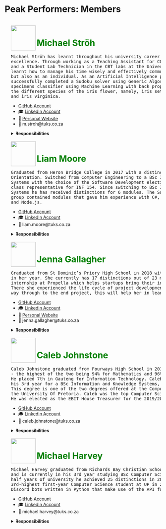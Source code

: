 # Peak Performers: Members

<div style="margin-left: 4%">

<br>
<img align="left" width="80" src="https://user-images.githubusercontent.com/39992590/136713416-05aa6fc3-717f-4b63-be63-18f50543022f.jpg">
<h1 style="color:green; font-size: 200%;" > Michael Ströh </h1>
<pre>
Michael Ströh has learnt throughout his university career that perseverance leads to
excellence. Through working as a Teaching Assistant for COS 212 (Data Structures)
and a Student Lab Technician in the CBT labs at the University Of Pretoria he has
learnt how to manage his time wisely and effectively communicate not only as a team
but also as an individual. As an Artificial Intelligence project Michael Ströh 
successfully completed a Sudoku solver using Generic Algorithms and a flower 
specimens classifier using Machine Learning with back propagation to identify 
the different species of the iris flower, namely, iris setosa, iris versicolour 
and iris virginica.
</pre>
<ul>
  <li><a href="https://github.com/Michael-Stroh"> GitHub Account </a></li>
  <li>🎓 <a href="https://www.linkedin.com/in/stroh-michael"> LinkedIn Account </a></li>
  <li>👋 <a href="https://michael-stroh.github.io/myCV/"> Personal Website </a></li>
  <li>📧 m.stroh@tuks.co.za</li>
</ul>
   <details>
       <summary><b> Responsibilities </b></summary>
       <pre>
 - GitHub Readme creation and maintenance.
 - Documentation: 
    - Coding Standards
    - Software Requirements Specification
    - Architecture Requirements and Design Specifications
    - Testing Policy
 - Backend:
    - GeoCode Subsystem
    - System Optimization
    - Events Subsystem
- Testing and researched frameworks:
    - Unit Testing
    - Integration Testing
    - Jmeter
    - Sonar    
    - Mockito        
</pre>
   </details>

<br>
<img align="left" width="80" src="https://user-images.githubusercontent.com/39992590/136713414-dda2cefb-7b9a-4d9f-aabc-19394d69e5cb.jpg">
<h1 style="color:green; font-size: 200%;" > Liam Moore </h1>
  <pre>
Graduated from Heron Bridge College in 2017 with a distinction for both IT and Life
Orientation. Switched from Computer Engineering to a BSc Information and Knowledge
Systems with the choice of the Software Development elective group in 2019. He was the
class representative for INF 154. Since switching to BSc Information and Knowledge
Systems he has received distinctions for 6 modules. The Software Development elective
group contained modules that gave him experience with C#, C# entity framework, .NET
and Node.js.
</pre>
<ul>
  <li><a href="https://github.com/NitronBiohazard"> GitHub Account</a></li>
  <li>🎓 <a href="https://www.linkedin.com/in/liam-moore-410004210/"> LinkedIn  Account </a></li>
  <li>📧 liam.moore@tuks.co.za</li>
</ul>
   <details>
       <summary><b> Responsibilities </b></summary>
       <pre>
 - Documentation: 
    - Software Requirements Specification
    - Architecture Requirements and Design Specifications
 - Backend: 
    - Mission Subsystem
    - LeaderBoard Subsystem
    - Events Subsystem extension for Blockly
    - Collectable Subsystem and the design patterns (Decorator and Factory patterns)
 - Usability Testing: Conducting Usability Testing
</pre>
   </details>

<br>  
<img align="left" width="80" src="https://user-images.githubusercontent.com/39992590/136713405-9f0d8938-aa24-4b74-bc17-d3c9b4f6fa82.jpg">
<h1 style="color:green; font-size: 200%;" > Jenna Gallagher </h1>
<pre>
Graduated from St Dominic’s Priory High School in 2018 with 5 distinctions and 3rd
in her year. She currently has 17 distinctions out of 23 modules. Jenna has done an
internship at Propella which helps startups bring their ideas to life through technology.
There she experienced the life cycle of project development from meeting a client all the
way through to the end project, this will help her in leading the capstone project.
</pre>
<ul>
  <li><a href="https://github.com/JennaLynGallagher/JennaLynGallagher"> GitHub Account </a></li>
  <li>🎓 <a href="www.linkedin.com/in/jenna-gallagher-a79149204"> LinkedIn  Account </a></li>
  <li>👋 <a href="https://jennalyngallagher.github.io/"> Personal Website </a></li>
  <li>📧 jenna.gallagher@tuks.co.za</li>
</ul>
   <details>
       <summary><b> Responsibilities </b></summary>
       <pre>
 - Documentation: 
    - Software Requirements Specification
    - Architecture Requirements and Design Specifications
    - User Manual
 - Frontend: 
    - Explore tabs Pages 
    - Events tabs Pages
    - Profile tabs Pages
    - Blockly Pages
    - QR Code Creation
 - Usability Testing: 
    - Colour Scheme Test.
    - Usability Test document.
</pre>
   </details>

<br>
<img align="left" width="80" src="https://user-images.githubusercontent.com/39992590/136713398-3c3662de-2dd3-4a5f-9fee-5862591f1c60.jpg">
<h1 style="color:green; font-size: 200%;" > Caleb Johnstone </h1>
  <pre>
Caleb Johnstone graduated from Fourways High School in 2018, achieving 4 distinctions
- the highest of the two being 94% for Mathematics and 96% for Information Technology.
He placed 7th in Gauteng for Information Technology. Caleb is currently studying in
his 3rd year for a BSc Information and Knowledge Systems, specialising in Data Science.
This degree is one of the two degrees offered at the Computer Science department at
the University Of Pretoria. Caleb was the top Computer Science student for 2019 and 2020.
He was elected as the EBIT House Treasurer for the 2019/2020 term.
</pre>
<ul>
  <li><a href="https://github.com/CalebJohnstone"> GitHub Account</a></li>
  <li>🎓 <a href="https://www.linkedin.com/in/caleb-johnstone-94368a132/"> LinkedIn  Account </a></li>
  <li>📧 caleb.johnstone@tuks.co.za</li>
</ul>
   <details>
       <summary><b> Responsibilities </b></summary>
       <pre>
 - Documentation: 
    - Software Requirements Specification
    - Architecture Requirements and Design Specifications
    - User Manual
 - Backend: 
    - User Subsystem 
    - Leaderboard Subsystem
    - Blockly Events
    - Mission Subsystem
    - Collectable Subsystem           
</pre>
   </details>

<br>
<img align="left" width="80" src="https://user-images.githubusercontent.com/39992590/136713394-0993c9b5-fd2e-467d-a511-c4c1d9fc3e4e.jpg">
<h1 style="color:green; font-size: 200%;" > Michael Harvey </h1>
<pre>
Michael Harvey graduated from Richards Bay Christian School in 2018 with 4 distinctions,
and is currently in his 3rd year studying BSc Computer Science. In his first two and a
half years of university he achieved 25 distinctions in 28 modules, and he ranked as the
3rd-highest first-year Computer Science student at UP in 2019. On the side he maintains 2
Discord bots written in Python that make use of the API for the mobile game Clash of Clans.
</pre>
<ul>
  <li><a href="https://github.com/robotic-coder"> GitHub Account</a></li>
  <li>🎓 <a href="https://www.linkedin.com/in/michaelharvey-123/"> LinkedIn  Account </a></li>
  <li>📧 michael.harvey@tuks.co.za</li>
</ul>
   <details>
       <summary><b> Responsibilities </b></summary>
       <pre>
 - Automation:
    - Android APK Build
    - Deployment
    - Swagger Client Generation
 - Documentation: 
    - Software Requirements Specification
    - Architecture Requirements and Design Specifications
    - Technical Installation Manual
 - Frontend: 
    - Adaptive Layout
    - Augmented Reality
    - Blockly Integration
    - Collections Tab Pages
    - QR Code Creation/Scanning
</pre>
   </details>
</div>
